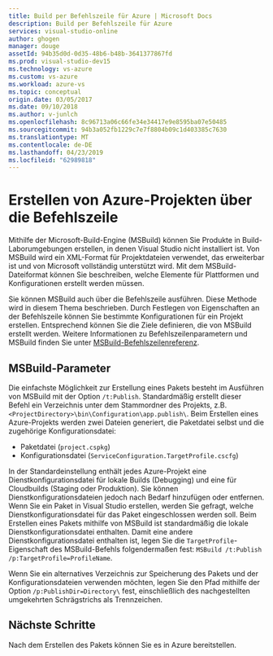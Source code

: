 ```yaml
---
title: Build per Befehlszeile für Azure | Microsoft Docs
description: Build per Befehlszeile für Azure
services: visual-studio-online
author: ghogen
manager: douge
assetId: 94b35d0d-0d35-48b6-b48b-3641377867fd
ms.prod: visual-studio-dev15
ms.technology: vs-azure
ms.custom: vs-azure
ms.workload: azure-vs
ms.topic: conceptual
origin.date: 03/05/2017
ms.date: 09/10/2018
ms.author: v-junlch
ms.openlocfilehash: 8c96713a06c66fe34e34417e9e8595ba07e50485
ms.sourcegitcommit: 94b3a052fb1229c7e7f8804b09c1d403385c7630
ms.translationtype: MT
ms.contentlocale: de-DE
ms.lasthandoff: 04/23/2019
ms.locfileid: "62989818"
---
```

# <a name="building-azure-projects-from-the-command-line"></a>Erstellen von Azure-Projekten über die Befehlszeile
Mithilfe der Microsoft-Build-Engine (MSBuild) können Sie Produkte in Build-Laborumgebungen erstellen, in denen Visual Studio nicht installiert ist. Von MSBuild wird ein XML-Format für Projektdateien verwendet, das erweiterbar ist und von Microsoft vollständig unterstützt wird. Mit dem MSBuild-Dateiformat können Sie beschreiben, welche Elemente für Plattformen und Konfigurationen erstellt werden müssen.

Sie können MSBuild auch über die Befehlszeile ausführen. Diese Methode wird in diesem Thema beschrieben. Durch Festlegen von Eigenschaften an der Befehlszeile können Sie bestimmte Konfigurationen für ein Projekt erstellen. Entsprechend können Sie die Ziele definieren, die von MSBuild erstellt werden. Weitere Informationen zu Befehlszeilenparametern und MSBuild finden Sie unter [MSBuild-Befehlszeilenreferenz](https://msdn.microsoft.com/library/ms164311.aspx).

## <a name="msbuild-parameters"></a>MSBuild-Parameter
Die einfachste Möglichkeit zur Erstellung eines Pakets besteht im Ausführen von MSBuild mit der Option `/t:Publish`. Standardmäßig erstellt dieser Befehl ein Verzeichnis unter dem Stammordner des Projekts, z.B. `<ProjectDirectory>\bin\Configuration\app.publish\`. Beim Erstellen eines Azure-Projekts werden zwei Dateien generiert, die Paketdatei selbst und die zugehörige Konfigurationsdatei:

- Paketdatei (`project.cspkg`)
- Konfigurationsdatei (`ServiceConfiguration.TargetProfile.cscfg`)

In der Standardeinstellung enthält jedes Azure-Projekt eine Dienstkonfigurationsdatei für lokale Builds (Debugging) und eine für Cloudbuilds (Staging oder Produktion). Sie können Dienstkonfigurationsdateien jedoch nach Bedarf hinzufügen oder entfernen. Wenn Sie ein Paket in Visual Studio erstellen, werden Sie gefragt, welche Dienstkonfigurationsdatei für das Paket eingeschlossen werden soll. Beim Erstellen eines Pakets mithilfe von MSBuild ist standardmäßig die lokale Dienstkonfigurationsdatei enthalten. Damit eine andere Dienstkonfigurationsdatei enthalten ist, legen Sie die `TargetProfile`-Eigenschaft des MSBuild-Befehls folgendermaßen fest: `MSBuild /t:Publish /p:TargetProfile=ProfileName`.

Wenn Sie ein alternatives Verzeichnis zur Speicherung des Pakets und der Konfigurationsdateien verwenden möchten, legen Sie den Pfad mithilfe der Option `/p:PublishDir=Directory\` fest, einschließlich des nachgestellten umgekehrten Schrägstrichs als Trennzeichen.

## <a name="next-steps"></a>Nächste Schritte
Nach dem Erstellen des Pakets können Sie es in Azure bereitstellen.

<!-- Update_Description: update metedata properties -->